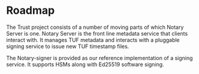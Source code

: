 # Roadmap

The Trust project consists of a number of moving parts of which Notary Server is one. Notary Server is the front line metadata service
that clients interact with. It manages TUF metadata and interacts with a pluggable signing service to issue new TUF timestamp
files.

The Notary-signer is provided as our reference implementation of a signing service. It supports HSMs along with Ed25519 software signing.
